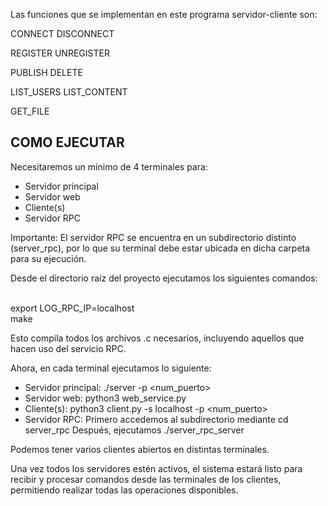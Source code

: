 Las funciones que se implementan en este programa servidor-cliente son: 

CONNECT <user>
DISCONNECT <user>

REGISTER <user>
UNREGISTER <user>

PUBLISH <filename> <description> 
DELETE <filename>

LIST_USERS 
LIST_CONTENT <user>

GET_FILE <user> <filename> <localfilename>


<h2> COMO EJECUTAR </h2>

Necesitaremos un mínimo de 4 terminales para:
- Servidor principal 
- Servidor web
- Cliente(s)
- Servidor RPC


Importante: El servidor RPC se encuentra en un subdirectorio distinto (server_rpc), por lo que su terminal debe estar ubicada en dicha carpeta para su ejecución.

Desde el directorio raíz del proyecto ejecutamos los siguientes comandos:

<br>export LOG_RPC_IP=localhost
<br>make

Esto compila todos los archivos .c necesarios, incluyendo aquellos que hacen uso del servicio RPC.


Ahora, en cada terminal ejecutamos lo siguiente:
- Servidor principal: ./server -p <num_puerto>
- Servidor web: python3 web_service.py
- Cliente(s): python3 client.py -s localhost -p <num_puerto>
- Servidor RPC: 
        Primero accedemos al subdirectorio mediante cd server_rpc 
        Después, ejecutamos ./server_rpc_server

Podemos tener varios clientes abiertos en distintas terminales. 

Una vez todos los servidores estén activos, el sistema estará listo para recibir y procesar comandos desde las terminales de los clientes, permitiendo realizar todas las operaciones disponibles.

